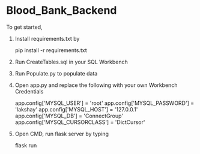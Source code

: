 # Blood_Bank_Backend

To get started,

1) Install requirements.txt by

    pip install -r requirements.txt

2) Run CreateTables.sql in your SQL Workbench

3) Run Populate.py to populate data

4) Open app.py and replace the following with your own Workbench Credentials

    app.config['MYSQL_USER'] = 'root'
    app.config['MYSQL_PASSWORD'] = 'lakshay'
    app.config['MYSQL_HOST'] = '127.0.0.1'
    app.config['MYSQL_DB'] = 'ConnectGroup'
    app.config['MYSQL_CURSORCLASS'] = 'DictCursor'

5) Open CMD, run flask server by typing

    flask run
